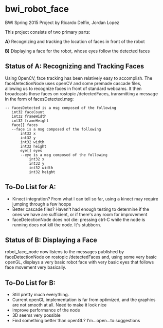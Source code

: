 # bwi_robot_face
BWI Spring 2015 Project by Ricardo Delfin, Jordan Lopez

This project consists of two primary parts:

**A)** Recognizing and tracking the location of faces in front of the robot

**B)** Displaying a face for the robot, whose eyes follow the detected faces



## Status of A: Recognizing and Tracking Faces
Using OpenCV, face tracking has been relatively easy to accomplish. The faceDetectionNode uses openCV and some premade cascade files, allowing us to recognize faces in front of standard webcams. It then broadcasts those faces on rostopic /detectedFaces, transmitting a message in the form of facesDetected.msg:
 ```      
-- facesDetected is a msg composed of the following
	int32 faceCount
	int32 frameWidth
	int32 frameHeight
	face[] faces
	--face is a msg composed of the following
		int32 x
		int32 y
		int32 width
		int32 height
		eye[] eyes
		--eye is a msg composed of the following
			int32 x
			int32 y
			int32 width
			int32 height
```

## To-Do List for A:
- Kinect integration? From what I can tell so far, using a kinect may require jumping through a few hoops
- Better cascade files? Haven't had enough testing to determine if the ones we have are sufficient, or if there's any room for improvement
- faceDetectionNode does not die: pressing ctrl-C while the node is running does not kill the node. It's stubborn.

## Status of B: Displaying a Face
robot_face_node now listens to the messages published by faceDetectionNode on rostopic /detectedFaces and, using some very basic openGL, displays a very basic robot face with very basic eyes that follows face movement very basically.

## To-Do List for B:
- Still pretty much everything.
- Current openGL implementation is far from optimized, and the graphics are not smooth at all. Need to make it look nice
- Improve performance of the node
- 3D seems very possible
- Find something better than openGL? I'm...open...to suggestions
